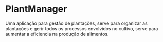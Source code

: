 # PlantManager
Uma aplicação para gestão de plantações, serve para organizar as plantações e gerir todos os processos envolvidos no cultivo, serve para aumentar a eficiencia na produção de alimentos.
